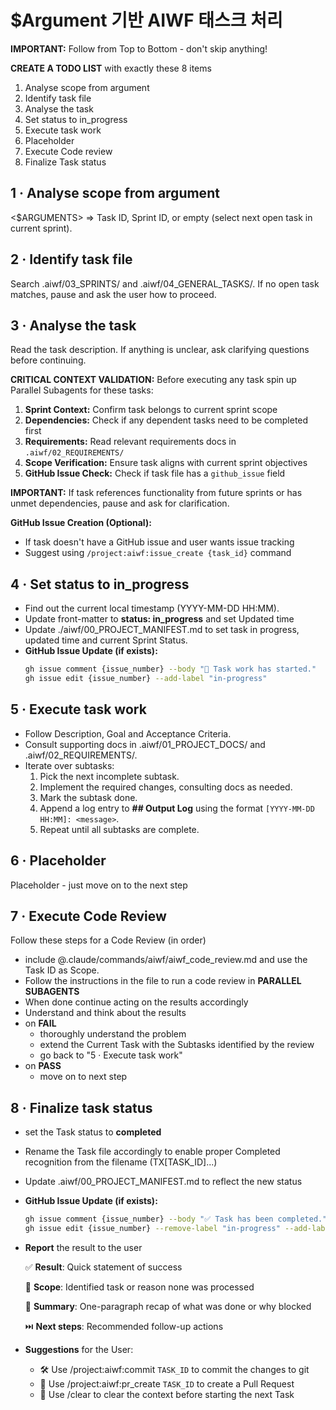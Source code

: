 # $Argument 기반 AIWF 태스크 처리

**IMPORTANT:** Follow from Top to Bottom - don't skip anything!

**CREATE A TODO LIST** with exactly these 8 items

1. Analyse scope from argument
2. Identify task file
3. Analyse the task
4. Set status to in_progress
5. Execute task work
6. Placeholder
7. Execute Code review
8. Finalize Task status

## 1 · Analyse scope from argument

<$ARGUMENTS> ⇒ Task ID, Sprint ID, or empty (select next open task in current sprint).

## 2 · Identify task file

Search .aiwf/03_SPRINTS/ and .aiwf/04_GENERAL_TASKS/.
If no open task matches, pause and ask the user how to proceed.

## 3 · Analyse the task

Read the task description. If anything is unclear, ask clarifying questions before continuing.

**CRITICAL CONTEXT VALIDATION:** Before executing any task spin up Parallel Subagents for these tasks:

1. **Sprint Context:** Confirm task belongs to current sprint scope
2. **Dependencies:** Check if any dependent tasks need to be completed first
3. **Requirements:** Read relevant requirements docs in `.aiwf/02_REQUIREMENTS/`
4. **Scope Verification:** Ensure task aligns with current sprint objectives
5. **GitHub Issue Check:** Check if task file has a `github_issue` field

**IMPORTANT:** If task references functionality from future sprints or has unmet dependencies, pause and ask for clarification.

**GitHub Issue Creation (Optional):**

- If task doesn't have a GitHub issue and user wants issue tracking
- Suggest using `/project:aiwf:issue_create {task_id}` command

## 4 · Set status to in_progress

- Find out the current local timestamp (YYYY-MM-DD HH:MM).
- Update front-matter to **status: in_progress** and set Updated time
- Update ./aiwf/00_PROJECT_MANIFEST.md to set task in progress, updated time and current Sprint Status.
- **GitHub Issue Update (if exists):**
  ```bash
  gh issue comment {issue_number} --body "🚀 Task work has started."
  gh issue edit {issue_number} --add-label "in-progress"
  ```

## 5 · Execute task work

- Follow Description, Goal and Acceptance Criteria.
- Consult supporting docs in .aiwf/01_PROJECT_DOCS/ and .aiwf/02_REQUIREMENTS/.
- Iterate over subtasks:
  1. Pick the next incomplete subtask.
  2. Implement the required changes, consulting docs as needed.
  3. Mark the subtask done.
  4. Append a log entry to **## Output Log** using the format `[YYYY-MM-DD HH:MM]: <message>`.
  5. Repeat until all subtasks are complete.

## 6 · Placeholder

Placeholder - just move on to the next step

## 7 · Execute Code Review

Follow these steps for a Code Review (in order)

- include @.claude/commands/aiwf/aiwf_code_review.md and use the Task ID as Scope.
- Follow the instructions in the file to run a code review in **PARALLEL SUBAGENTS**
- When done continue acting on the results accordingly
- Understand and think about the results
- on **FAIL**
  - thoroughly understand the problem
  - extend the Current Task with the Subtasks identified by the review
  - go back to "5 · Execute task work"
- on **PASS**
  - move on to next step

## 8 · Finalize task status

- set the Task status to **completed**
- Rename the Task file accordingly to enable proper Completed recognition from the filename (TX[TASK_ID]...)
- Update .aiwf/00_PROJECT_MANIFEST.md to reflect the new status
- **GitHub Issue Update (if exists):**
  ```bash
  gh issue comment {issue_number} --body "✅ Task has been completed."
  gh issue edit {issue_number} --remove-label "in-progress" --add-label "completed"
  ```
- **Report** the result to the user

  ✅ **Result**: Quick statement of success

  🔎 **Scope**: Identified task or reason none was processed

  💬 **Summary**: One-paragraph recap of what was done or why blocked

  ⏭️ **Next steps**: Recommended follow-up actions

- **Suggestions** for the User:

  - 🛠️ Use /project:aiwf:commit `TASK_ID` to commit the changes to git
  - 🔀 Use /project:aiwf:pr_create `TASK_ID` to create a Pull Request
  - 🧹 Use /clear to clear the context before starting the next Task
